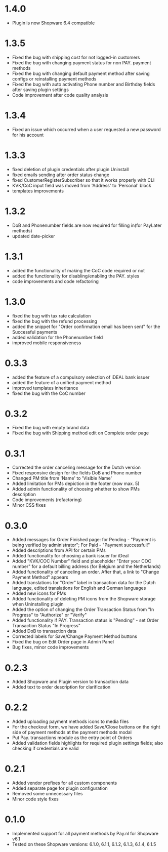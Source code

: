 # 1.4.0
- Plugin is now Shopware 6.4 compatible

# 1.3.5
- Fixed the bug with shipping cost for not logged-in customers
- Fixed the bug with changing payment status for non PAY. payment methods
- Fixed the bug with changing default payment method after saving configs or reinstalling payment methods
- Fixed the bug with auto activating Phone number and Birthday fields after saving plugin settings
- Code improvement after code quality analysis

# 1.3.4
- Fixed an issue which occurred when a user requested a new password for his account

# 1.3.3
- fixed deletion of plugin credentials after plugin Uninstall
- fixed emails sending after order status change
- fixed CustomerRegisterSubscriber so that it works properly with CLI
- KVK/CoC input field was moved from 'Address' to 'Personal' block
- templates improvements

# 1.3.2
- DoB and Phonenumber fields are now required for filling in(for PayLater methods)
- updated date-picker

# 1.3.1
- added the functionality of making the CoC code required or not
- added the functionality for disabling/enabling the PAY. styles
- code improvements and code refactoring

# 1.3.0
- fixed the bug with tax rate calculation
- fixed the bug with the refund processing
- added the snippet for "Order confirmation email has been sent" for the Successful payments
- added validation for the Phonenumber field
- improved mobile responsiveness

# 0.3.3
- added the feature of a compulsory selection of iDEAL bank issuer
- added the feature of a unified payment method
- improved templates inheritance
- fixed the bug with the CoC number

# 0.3.2
- Fixed the bug with empty brand data
- Fixed the bug with Shipping method edit on Complete order page

# 0.3.1
- Corrected the order canceling message  for the Dutch version
- Fixed responsive design for the fields DoB and Phone number
- Changed PM title from 'Name' to 'Visible Name'
- Added limitation for PMs depiction in the footer (now max. 5)
- Added admin functionality of choosing whether to show PMs description
- Code improvements (refactoring)
- Minor CSS fixes

# 0.3.0
- Added messages for Order Finished page: for Pending - "Payment is being verified by administrator"; For Paid - "Payment successful!"
- Added descriptions from API for certain PMs
- Added functionality for choosing a bank issuer for iDeal
- Added "KVK/COC Number" field and placeholder "Enter your COC number" for  a default billing address (for Belgium and the Netherlands)
- Added functionality of canceling an order. After that, a link to "Change Payment Method" appears
- Added translations for "Order" label in transaction data for the Dutch language, edited translations for English and German languages
- Added new icons for PMs
- Added functionality of deleting PM icons from the Shopware storage when Uninstalling plugin
- Added the option of changing the Order Transaction Status from "In Progress" to "Authorize" or "Verify"
- Added functionality if PAY. Transaction status is "Pending" - set Order Transaction Status "In Progress"
- Added DoB to transaction data
- Corrected labels for Save/Change Payment Method buttons
- Fixed the bug on Edit Order page in Admin Panel
- Bug fixes, minor code improvements

# 0.2.3
- Added Shopware and Plugin version to transaction data
- Added text to order description for clarification

# 0.2.2
- Added uploading payment methods icons to media files
- For the checkout form, we have added Save/Close buttons on the right side of payment methods at the payment methods modal
- Put Pay. transactions module as the entry point of Orders
- Added validation fields highlights for required plugin settings fields; also checking if credentials are valid

# 0.2.1
- Added vendor prefixes for all custom components
- Added separate page for plugin configuration
- Removed some unnecessary files
- Minor code style fixes

# 0.1.0
- Implemented support for all payment methods by Pay.nl for Shopware v6.1
- Tested on these Shopware versions: 6.1.0, 6.1.1, 6.1.2, 6.1.3, 6.1.4, 6.1.5
